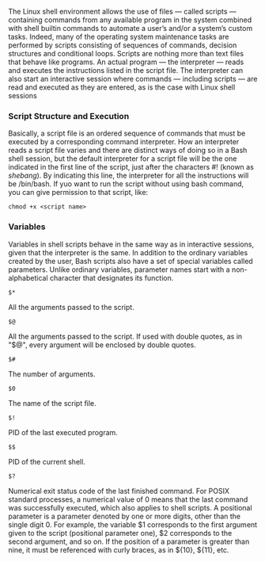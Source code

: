 The Linux shell environment allows the use of files — called scripts — containing commands from any available program in the system combined with shell builtin commands to automate a user’s and/or a system’s custom tasks. Indeed, many of the operating system maintenance tasks are performed by scripts consisting of sequences of commands, decision structures and conditional loops.
Scripts are nothing more than text files that behave like programs. An actual program — the interpreter — reads and executes the instructions listed in the script file. The interpreter can also start an interactive session where commands — including scripts — are read and executed as they are entered, as is the case with Linux shell sessions

### Script Structure and Execution
Basically, a script file is an ordered sequence of commands that must be executed by a corresponding command interpreter. How an interpreter reads a script file varies and there are distinct ways of doing so in a Bash shell session, but the default interpreter for a script file will be the one indicated in the first line of the script, just after the characters #! (known as *shebang*). By indicating this line, the interpreter for all the instructions will be /bin/bash. 
If yuo want to run the script without using bash command, you can give permission to that script, like:
```
chmod +x <script name>
```

### Variables
Variables in shell scripts behave in the same way as in interactive sessions, given that the interpreter is the same.
In addition to the ordinary variables created by the user, Bash scripts also have a set of special variables called parameters. Unlike ordinary variables, parameter names start with a non-alphabetical character that designates its function.
```
$*
```
All the arguments passed to the script.
```
$@
```
All the arguments passed to the script. If used with double quotes, as in "$@", every argument will be enclosed by double quotes.
```
$#
```
The number of arguments.
```
$0
```
The name of the script file.
```
$!
```
PID of the last executed program.
```
$$
```
PID of the current shell. 
```
$?
```
Numerical exit status code of the last finished command. For POSIX standard processes, a numerical value of 0 means that the last command was successfully executed, which also applies to shell scripts.
A positional parameter is a parameter denoted by one or more digits, other than the single digit 0.
For example, the variable $1 corresponds to the first argument given to the script (positional parameter one), $2 corresponds to the second argument, and so on. If the position of a parameter is greater than nine, it must be referenced with curly braces, as in ${10}, ${11}, etc.
